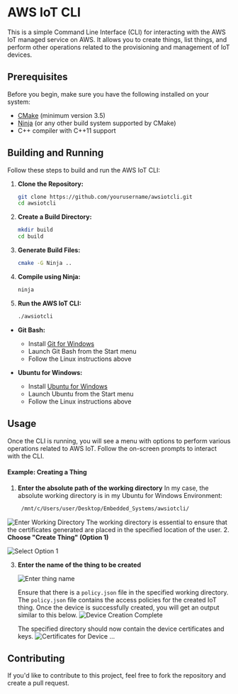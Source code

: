 # AWS IoT CLI

This is a simple Command Line Interface (CLI) for interacting with the AWS IoT managed service on AWS. It allows you to create things, list things, and perform other operations related to the provisioning and management of IoT devices.

## Prerequisites

Before you begin, make sure you have the following installed on your system:

- [CMake](https://cmake.org/download/) (minimum version 3.5)
- [Ninja](https://ninja-build.org/) (or any other build system supported by CMake)
- C++ compiler with C++11 support

## Building and Running

Follow these steps to build and run the AWS IoT CLI:

1. **Clone the Repository:**

    ```bash
    git clone https://github.com/yourusername/awsiotcli.git
    cd awsiotcli
    ```

2. **Create a Build Directory:**

    ```bash
    mkdir build
    cd build
    ```

3. **Generate Build Files:**

    ```bash
    cmake -G Ninja ..
    ```

4. **Compile using Ninja:**

    ```bash
    ninja
    ```

5. **Run the AWS IoT CLI:**

    ```bash
    ./awsiotcli
    ```

- **Git Bash:**
    - Install [Git for Windows](https://gitforwindows.org/)
    - Launch Git Bash from the Start menu
    - Follow the Linux instructions above

- **Ubuntu for Windows:**
    - Install [Ubuntu for Windows](https://ubuntu.com/tutorials/ubuntu-on-windows#1-overview)
    - Launch Ubuntu from the Start menu
    - Follow the Linux instructions above

## Usage

Once the CLI is running, you will see a menu with options to perform various operations related to AWS IoT. Follow the on-screen prompts to interact with the CLI.

#### Example: Creating a Thing
1. **Enter the absolute path of the working directory**
   In my case, the absolute working directory is in my Ubuntu for Windows Environment:
   ```bash
    /mnt/c/Users/user/Desktop/Embedded_Systems/awsiotcli/
    ```
![Enter Working Directory](img\directory.PNG)
   The working directory is essential to ensure that the certificates generated are placed in the specified location of the user.
2. **Choose "Create Thing" (Option 1)**

  ![Select Option 1](img\menu.PNG)

3. **Enter the name of the thing to be created**

   ![Enter thing name](img\name.PNG)

   Ensure that there is a `policy.json` file in the specified working directory. The `policy.json` file contains the access policies for the created IoT thing.
   Once the device is successfully created, you will get an output similar to this below.
   ![Device Creation Complete](img\output.PNG)

   The specified directory should now contain the device certificates and keys.
   ![Certificates for Device](img\certs-output.PNG)
...

## Contributing

If you'd like to contribute to this project, feel free to fork the repository and create a pull request.

